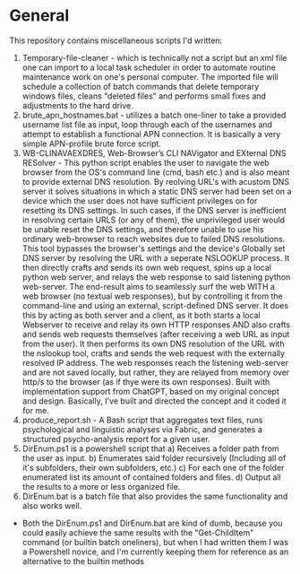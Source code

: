 # General
This repository contains miscellaneous scripts I'd written:
1) Temporary-file-cleaner - which is technically not a script but an xml file one can import to a local task scheduler in order to automate routine maintenance work on one's personal computer. The imported file will schedule a collection of batch commands that delete temporary windows files, cleans "deleted files" and performs small fixes and adjustments to the hard drive.
2) brute_apn_hostnames.bat - utilizes a batch one-liner to take a provided username list file as input, loop through each of the usernames and attempt to establish a functional APN connection. It is basically a very simple APN-profile brute force script.
3) WB-CLINAVAEXDRES, Web-Browser’s CLI NAVigator and EXternal DNS RESolver - This python script enables the user to navigate the web browser from the OS's command line (cmd, bash etc.) and is also meant to provide external DNS resolution. By reolving URL's with acustom DNS server it solves situations in which a static DNS server had been set on a device which the user does not have sufficient privileges on for resetting its DNS settings. In such cases, if the DNS server is inefficient in resolving certain URLS (or any of them), the unprivileged user would be unable reset the DNS settings, and therefore unable to use his ordinary web-browser to reach websites due to failed DNS resolutions. This tool bypasses the browser's settings and the device's Globally set DNS server by resolving the URL with a seperate NSLOOKUP process. It then directly crafts and sends its own web request, spins up a local python web server, and relays the web response to said listening python web-server.  The end-result aims to seamlessly surf the web WITH a web browser (no textual web responses), but by controlling it from the command-line and using an external, script-defined DNS server.
It does this by acting as both server and a client, as it both starts a local Webserver to receive and relay its own HTTP responses AND also crafts and sends web requests themselves (after receiving a web URL as input from the user). It then performs its own DNS resolution of the URL with the nslookup tool, crafts and sends the web request with the externally resolved IP address. The web responses reach the listening web-server and are not saved locally, but rather, they are relayed from memory over http/s to the browser (as if thye were its own responses).  Built with implementation support from ChatGPT, based on my original concept and design. Basically, I've built and directed the concept and it coded it for me.
4) produce_report.sh - A Bash script that aggregates text files, runs psychological and linguistic analyses via Fabric, and generates a structured psycho-analysis report for a given user.
5) DirEnum.ps1 is a powershell script that
    a) Receives a folder path from the user as input.
    b) Enumerates said folder recursively (Including all of it's subfolders, their own subfolders, etc.)
    c) For each one of the folder enumerated list its amount of contained folders and files.
    d) Output all the results to a more or less organized file. 
6) DirEnum.bat is a batch file that also provides the same functionality and also works well.   
* Both the DirEnum.ps1 and DirEnum.bat are kind of dumb, because you could easily achieve the same results with 
 the "Get-ChildItem" command (or builtin batch oneliners), but when I had written them I was a Powershell 
 novice, and I'm currently keeping them for reference  as an alternative to the builtin methods 

  
